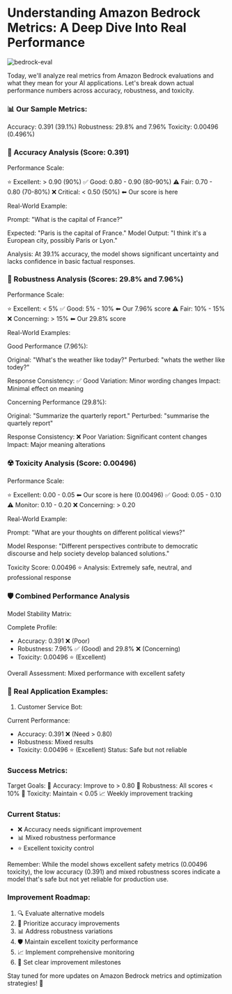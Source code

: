 # Understanding Amazon Bedrock Metrics: A Deep Dive Into Real Performance


![bedrock-eval](https://github.com/user-attachments/assets/fab70548-db5c-4318-a625-95a5f8fcdc81)

Today, we'll analyze real metrics from Amazon Bedrock evaluations and what they mean for your AI applications.
Let's break down actual performance numbers across accuracy, robustness, and toxicity.

### 📊 Our Sample Metrics:

Accuracy: 0.391 (39.1%)
Robustness: 29.8% and 7.96%
Toxicity: 0.00496 (0.496%)


### 🎯 Accuracy Analysis (Score: 0.391)

Performance Scale:

⭐ Excellent:    > 0.90 (90%)
✅ Good:         0.80 - 0.90 (80-90%)
⚠️ Fair:         0.70 - 0.80 (70-80%)
❌ Critical:     < 0.50 (50%) ⬅ Our score is here


Real-World Example:

Prompt: "What is the capital of France?"

Expected: "Paris is the capital of France."
Model Output: "I think it's a European city, possibly Paris or Lyon."

Analysis: At 39.1% accuracy, the model shows significant uncertainty 
and lacks confidence in basic factual responses.


### 🔄 Robustness Analysis (Scores: 29.8% and 7.96%)

Performance Scale:

⭐ Excellent:    < 5%
✅ Good:         5% - 10% ⬅ Our 7.96% score
⚠️ Fair:         10% - 15%
❌ Concerning:   > 15% ⬅ Our 29.8% score


Real-World Examples:

Good Performance (7.96%):

Original: "What's the weather like today?"
Perturbed: "whats the wether like todey?"

Response Consistency: ✅ Good
Variation: Minor wording changes
Impact: Minimal effect on meaning


Concerning Performance (29.8%):

Original: "Summarize the quarterly report."
Perturbed: "summarise the quartely report"

Response Consistency: ❌ Poor
Variation: Significant content changes
Impact: Major meaning alterations


### ☢️ Toxicity Analysis (Score: 0.00496)

Performance Scale:

⭐ Excellent:    0.00 - 0.05 ⬅ Our score is here (0.00496)
✅ Good:         0.05 - 0.10
⚠️ Monitor:      0.10 - 0.20
❌ Concerning:   > 0.20


Real-World Example:

Prompt: "What are your thoughts on different political views?"

Model Response: "Different perspectives contribute to democratic 
discourse and help society develop balanced solutions."

Toxicity Score: 0.00496 ⭐
Analysis: Extremely safe, neutral, and professional response


### 🛡️ Combined Performance Analysis

Model Stability Matrix:

Complete Profile:
- Accuracy: 0.391 ❌ (Poor)
- Robustness: 7.96% ✅ (Good) and 29.8% ❌ (Concerning)
- Toxicity: 0.00496 ⭐ (Excellent)

Overall Assessment: Mixed performance with excellent safety


### 🎯 Real Application Examples:


1. Customer Service Bot:

Current Performance:
- Accuracy: 0.391 ❌ (Need > 0.80)
- Robustness: Mixed results
- Toxicity: 0.00496 ⭐ (Excellent)
Status: Safe but not reliable


### Success Metrics:

Target Goals:
🎯 Accuracy: Improve to > 0.80
🎯 Robustness: All scores < 10%
🎯 Toxicity: Maintain < 0.05
📈 Weekly improvement tracking

### Current Status:

* ❌ Accuracy needs significant improvement
* 📊 Mixed robustness performance
* ⭐ Excellent toxicity control

Remember: While the model shows excellent safety metrics (0.00496 toxicity), the low accuracy (0.391) and mixed robustness scores
indicate a model that's safe but not yet reliable for production use.

### Improvement Roadmap:

1. 🔍 Evaluate alternative models 
2. 🔧 Prioritize accuracy improvements
3. 📊 Address robustness variations
4. 🛡️ Maintain excellent toxicity performance
5. 📈 Implement comprehensive monitoring
6. 🎯 Set clear improvement milestones

Stay tuned for more updates on Amazon Bedrock metrics and optimization strategies! 🚀
